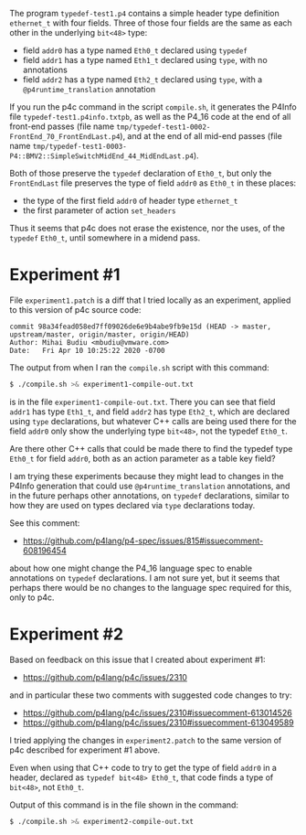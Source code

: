 The program `typedef-test1.p4` contains a simple header type
definition `ethernet_t` with four fields.  Three of those four fields
are the same as each other in the underlying `bit<48>` type:

+ field `addr0` has a type named `Eth0_t` declared using `typedef`
+ field `addr1` has a type named `Eth1_t` declared using `type`, with
  no annotations
+ field `addr2` has a type named `Eth2_t` declared using `type`, with
  a `@p4runtime_translation` annotation

If you run the p4c command in the script `compile.sh`, it generates
the P4Info file `typedef-test1.p4info.txtpb`, as well as the P4_16
code at the end of all front-end passes (file name
`tmp/typedef-test1-0002-FrontEnd_70_FrontEndLast.p4`), and at the end
of all mid-end passes (file name
`tmp/typedef-test1-0003-P4::BMV2::SimpleSwitchMidEnd_44_MidEndLast.p4`).

Both of those preserve the `typedef` declaration of `Eth0_t`, but only
the `FrontEndLast` file preserves the type of field `addr0` as
`Eth0_t` in these places:

+ the type of the first field `addr0` of header type `ethernet_t`
+ the first parameter of action `set_headers`

Thus it seems that p4c does not erase the existence, nor the uses, of
the `typedef` `Eth0_t`, until somewhere in a midend pass.


# Experiment #1

File `experiment1.patch` is a diff that I tried locally as an
experiment, applied to this version of p4c source code:

```
commit 98a34fead058ed7ff09026de6e9b4abe9fb9e15d (HEAD -> master, upstream/master, origin/master, origin/HEAD)
Author: Mihai Budiu <mbudiu@vmware.com>
Date:   Fri Apr 10 10:25:22 2020 -0700
```

The output from when I ran the `compile.sh` script with this command:

```bash
$ ./compile.sh >& experiment1-compile-out.txt
```

is in the file `experiment1-compile-out.txt`.  There you can see that field
`addr1` has type `Eth1_t`, and field `addr2` has type `Eth2_t`, which
are declared using `type` declarations, but whatever C++ calls are
being used there for the field `addr0` only show the underlying type
`bit<48>`, not the typedef `Eth0_t`.

Are there other C++ calls that could be made there to find the typedef
type `Eth0_t` for field `addr0`, both as an action parameter as a
table key field?

I am trying these experiments because they might lead to changes in
the P4Info generation that could use `@p4runtime_translation`
annotations, and in the future perhaps other annotations, on `typedef`
declarations, similar to how they are used on types declared via
`type` declarations today.

See this comment:

+ https://github.com/p4lang/p4-spec/issues/815#issuecomment-608196454

about how one might change the P4_16 language spec to enable
annotations on `typedef` declarations.  I am not sure yet, but it
seems that perhaps there would be no changes to the language spec
required for this, only to p4c.


# Experiment #2

Based on feedback on this issue that I created about experiment #1:

+ https://github.com/p4lang/p4c/issues/2310

and in particular these two comments with suggested code changes to
try:

+ https://github.com/p4lang/p4c/issues/2310#issuecomment-613014526
+ https://github.com/p4lang/p4c/issues/2310#issuecomment-613049589

I tried applying the changes in `experiment2.patch` to the same
version of p4c described for experiment #1 above.

Even when using that C++ code to try to get the type of field `addr0`
in a header, declared as `typedef bit<48> Eth0_t`, that code finds a
type of `bit<48>`, not `Eth0_t`.

Output of this command is in the file shown in the command:

```bash
$ ./compile.sh >& experiment2-compile-out.txt
```
